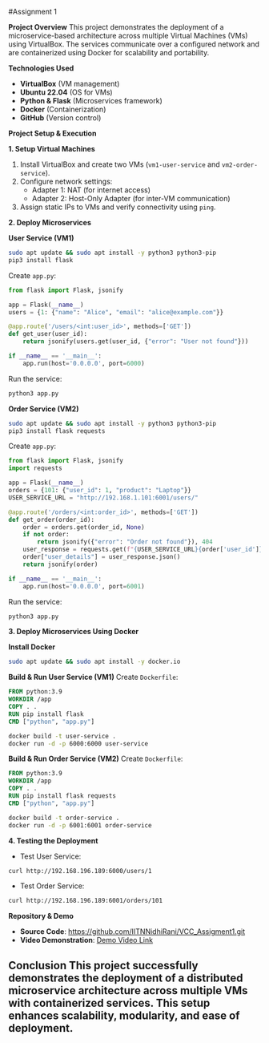 #Assignment 1

**Project Overview**
This project demonstrates the deployment of a microservice-based architecture across multiple Virtual Machines (VMs) using VirtualBox. The services communicate over a configured network and are containerized using Docker for scalability and portability.

**Technologies Used**
- **VirtualBox** (VM management)
- **Ubuntu 22.04** (OS for VMs)
- **Python & Flask** (Microservices framework)
- **Docker** (Containerization)
- **GitHub** (Version control)

**Project Setup & Execution**

**1. Setup Virtual Machines**
1. Install VirtualBox and create two VMs (`vm1-user-service` and `vm2-order-service`).
2. Configure network settings: 
   - Adapter 1: NAT (for internet access)
   - Adapter 2: Host-Only Adapter (for inter-VM communication)
3. Assign static IPs to VMs and verify connectivity using `ping`.

**2. Deploy Microservices**

**User Service (VM1)**
```bash
sudo apt update && sudo apt install -y python3 python3-pip
pip3 install flask
```
Create `app.py`:
```python
from flask import Flask, jsonify

app = Flask(__name__)
users = {1: {"name": "Alice", "email": "alice@example.com"}}

@app.route('/users/<int:user_id>', methods=['GET'])
def get_user(user_id):
    return jsonify(users.get(user_id, {"error": "User not found"}))

if __name__ == '__main__':
    app.run(host='0.0.0.0', port=6000)
```
Run the service:
```bash
python3 app.py
```

**Order Service (VM2)**
```bash
sudo apt update && sudo apt install -y python3 python3-pip
pip3 install flask requests
```
Create `app.py`:
```python
from flask import Flask, jsonify
import requests

app = Flask(__name__)
orders = {101: {"user_id": 1, "product": "Laptop"}}
USER_SERVICE_URL = "http://192.168.1.101:6001/users/"

@app.route('/orders/<int:order_id>', methods=['GET'])
def get_order(order_id):
    order = orders.get(order_id, None)
    if not order:
        return jsonify({"error": "Order not found"}), 404
    user_response = requests.get(f"{USER_SERVICE_URL}{order['user_id']}")
    order["user_details"] = user_response.json()
    return jsonify(order)

if __name__ == '__main__':
    app.run(host='0.0.0.0', port=6001)
```
Run the service:
```bash
python3 app.py
```

**3. Deploy Microservices Using Docker**

**Install Docker**
```bash
sudo apt update && sudo apt install -y docker.io
```

**Build & Run User Service (VM1)**
Create `Dockerfile`:
```dockerfile
FROM python:3.9
WORKDIR /app
COPY . .
RUN pip install flask
CMD ["python", "app.py"]
```
```bash
docker build -t user-service .
docker run -d -p 6000:6000 user-service
```

**Build & Run Order Service (VM2)**
Create `Dockerfile`:
```dockerfile
FROM python:3.9
WORKDIR /app
COPY . .
RUN pip install flask requests
CMD ["python", "app.py"]
```
```bash
docker build -t order-service .
docker run -d -p 6001:6001 order-service
```

**4. Testing the Deployment**
- Test User Service:
```bash
curl http://192.168.196.189:6000/users/1
```
- Test Order Service:
```bash
curl http://192.168.196.189:6001/orders/101
```

**Repository & Demo**
- **Source Code**: https://github.com/IITNNidhiRani/VCC_Assigment1.git
- **Video Demonstration**: [Demo Video Link](https://your-demo-link.com)

**Conclusion**
This project successfully demonstrates the deployment of a distributed microservice architecture across multiple VMs with containerized services. This setup enhances scalability, modularity, and ease of deployment.
---
